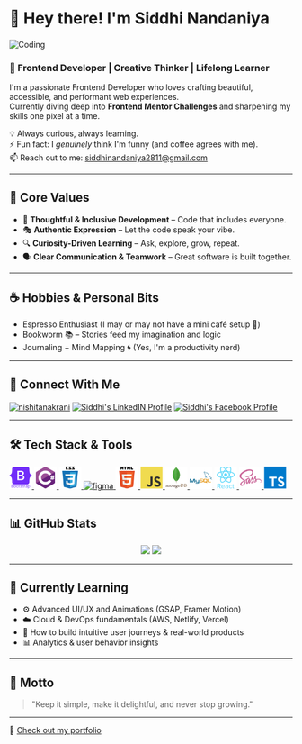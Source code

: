# 👋 Hey there! I'm Siddhi Nandaniya

<img align="center" alt="Coding" width="400" src="https://cdn.dribbble.com/users/2646423/screenshots/5507196/computer.gif">

### 🌸 Frontend Developer | Creative Thinker | Lifelong Learner

I'm a passionate Frontend Developer who loves crafting beautiful, accessible, and performant web experiences.  
Currently diving deep into **Frontend Mentor Challenges** and sharpening my skills one pixel at a time.  

💡 Always curious, always learning.  
⚡ Fun fact: I *genuinely* think I'm funny (and coffee agrees with me).  
📫 Reach out to me: [siddhinandaniya2811@gmail.com](mailto:siddhinandaniya2811@gmail.com)

---

## 🧠 Core Values

- 🧩 **Thoughtful & Inclusive Development** – Code that includes everyone.
- 🎭 **Authentic Expression** – Let the code speak your vibe.
- 🔍 **Curiosity-Driven Learning** – Ask, explore, grow, repeat.
- 🗣️ **Clear Communication & Teamwork** – Great software is built together.

---

## ☕ Hobbies & Personal Bits

- Espresso Enthusiast (I may or may not have a mini café setup 🌿)
- Bookworm 📚 – Stories feed my imagination and logic
- Journaling + Mind Mapping 🌀 (Yes, I'm a productivity nerd)

---

## 🔗 Connect With Me
<p align="left">
  <a href="https://twitter.com/Siddhi_2811" target="blank"><img align="center" src="https://raw.githubusercontent.com/rahuldkjain/github-profile-readme-generator/master/src/images/icons/Social/twitter.svg" alt="nishitanakrani" height="30" width="40" /></a>
<a href="https://linkedin.com/in/siddhie" target="blank"><img align="center" src="https://raw.githubusercontent.com/rahuldkjain/github-profile-readme-generator/master/src/images/icons/Social/linked-in-alt.svg" alt="Siddhi's LinkedIN Profile" height="30" width="40" /></a>
<a href="https://fb.com/siddhiie" target="blank"><img align="center" src="https://raw.githubusercontent.com/rahuldkjain/github-profile-readme-generator/master/src/images/icons/Social/facebook.svg" alt="Siddhi's Facebook Profile" height="30" width="40" /></a>

---
 
</p>

## 🛠️ Tech Stack & Tools
<p align="left"> <a href="https://getbootstrap.com" target="_blank" rel="noreferrer"> <img src="https://raw.githubusercontent.com/devicons/devicon/master/icons/bootstrap/bootstrap-plain-wordmark.svg" alt="bootstrap" width="40" height="40"/> </a> <a href="https://www.w3schools.com/cs/" target="_blank" rel="noreferrer"> <img src="https://raw.githubusercontent.com/devicons/devicon/master/icons/csharp/csharp-original.svg" alt="csharp" width="40" height="40"/> </a> <a href="https://www.w3schools.com/css/" target="_blank" rel="noreferrer"> <img src="https://raw.githubusercontent.com/devicons/devicon/master/icons/css3/css3-original-wordmark.svg" alt="css3" width="40" height="40"/> </a> <a href="https://www.figma.com/" target="_blank" rel="noreferrer"> <img src="https://www.vectorlogo.zone/logos/figma/figma-icon.svg" alt="figma" width="40" height="40"/> </a> <a href="https://www.w3.org/html/" target="_blank" rel="noreferrer"> <img src="https://raw.githubusercontent.com/devicons/devicon/master/icons/html5/html5-original-wordmark.svg" alt="html5" width="40" height="40"/> </a> <a href="https://developer.mozilla.org/en-US/docs/Web/JavaScript" target="_blank" rel="noreferrer"> <img src="https://raw.githubusercontent.com/devicons/devicon/master/icons/javascript/javascript-original.svg" alt="javascript" width="40" height="40"/> </a> <a href="https://www.mongodb.com/" target="_blank" rel="noreferrer"> <img src="https://raw.githubusercontent.com/devicons/devicon/master/icons/mongodb/mongodb-original-wordmark.svg" alt="mongodb" width="40" height="40"/> </a> <a href="https://www.mysql.com/" target="_blank" rel="noreferrer"> <img src="https://raw.githubusercontent.com/devicons/devicon/master/icons/mysql/mysql-original-wordmark.svg" alt="mysql" width="40" height="40"/> </a> <a href="https://reactjs.org/" target="_blank" rel="noreferrer"> <img src="https://raw.githubusercontent.com/devicons/devicon/master/icons/react/react-original-wordmark.svg" alt="react" width="40" height="40"/> </a> <a href="https://sass-lang.com" target="_blank" rel="noreferrer"> <img src="https://raw.githubusercontent.com/devicons/devicon/master/icons/sass/sass-original.svg" alt="sass" width="40" height="40"/> </a> <a href="https://www.typescriptlang.org/" target="_blank" rel="noreferrer"> <img src="https://raw.githubusercontent.com/devicons/devicon/master/icons/typescript/typescript-original.svg" alt="typescript" width="40" height="40"/> </a> </p>

---


## 📊 GitHub Stats

<p align="center">
  <img src="https://github-readme-stats.vercel.app/api?username=siddhie&show_icons=true&theme=react" />
  <img src="https://github-readme-stats.vercel.app/api/top-langs/?username=siddhie&layout=compact&theme=react" />
</p>

---

## 🌱 Currently Learning

- ⚙️ Advanced UI/UX and Animations (GSAP, Framer Motion)
- ☁️ Cloud & DevOps fundamentals (AWS, Netlify, Vercel)
- 🧠 How to build intuitive user journeys & real-world products
- 📊 Analytics & user behavior insights

---

## 💭 Motto

> "Keep it simple, make it delightful, and never stop growing."

---

🔗 [Check out my portfolio](https://siddhie.github.io/Portfolio/)


